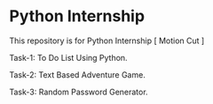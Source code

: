 # Python Internship
This repository is for Python Internship [ Motion Cut ]

Task-1: To Do List Using Python.

Task-2: Text Based Adventure Game.

Task-3: Random Password Generator.

